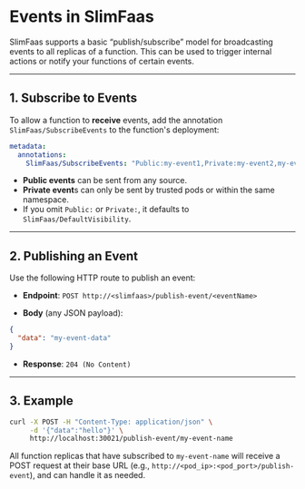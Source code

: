 ﻿# Events in SlimFaas

SlimFaas supports a basic “publish/subscribe” model for broadcasting events to all replicas of a function.
This can be used to trigger internal actions or notify your functions of certain events.

---

## 1. Subscribe to Events

To allow a function to **receive** events, add the annotation `SlimFaas/SubscribeEvents` to the function's deployment:

```yaml
metadata:
  annotations:
    SlimFaas/SubscribeEvents: "Public:my-event1,Private:my-event2,my-event3"
```

- **Public events** can be sent from any source.
- **Private event**s can only be sent by trusted pods or within the same namespace.
- If you omit `Public:` or `Private:`, it defaults to `SlimFaas/DefaultVisibility`.

---

## 2. Publishing an Event
   Use the following HTTP route to publish an event:

- **Endpoint**: `POST http://<slimfaas>/publish-event/<eventName>`

- **Body** (any JSON payload):
```json
{
  "data": "my-event-data"
}
```
- **Response**: `204 (No Content)`

---

## 3. Example
```bash
curl -X POST -H "Content-Type: application/json" \
     -d '{"data":"hello"}' \
     http://localhost:30021/publish-event/my-event-name

```
All function replicas that have subscribed to `my-event-name` will receive a POST request at their base URL (e.g., `http://<pod_ip>:<pod_port>/publish-event`), and can handle it as needed.

